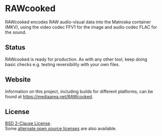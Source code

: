 # RAWcooked

RAWcooked encodes RAW audio-visual data into the Matroska container (MKV), using the video codec FFV1 for the image and audio codec FLAC for the sound.

## Status

RAWcooked is ready for production. As with any other tool, keep doing basic checks e.g. testing reversibility with your own files.

## Website

Information on this project, including builds for different platforms, can be found at <https://mediaarea.net/RAWcooked>.

## License

[BSD 2-Clause License](LICENSE).  
Some [alternate open source licenses](License.html) are also available.
